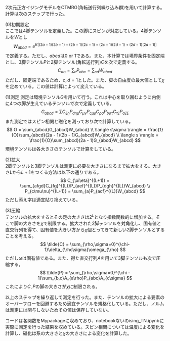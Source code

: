 2次元正方イジングモデルをCTMRG(角転送行列繰り込み群)を用いて計算する。計算は次のステップで行った。

(0)初期設定  
ここでは4脚テンソルを定義した。この脚にスピンが対応している。4脚テンソルを$W$とし
$$W_{abcd} = e^{K[(2a - 1)(2b - 1) + (2b - 1)(2c - 1) + (2c - 1)(2d - 1) + (2d - 1)(2a - 1)]}$$
で定義する。ただし、$abcd$は$0$ or $1$である。また、本計算では境界条件を固定端とし、3脚テンソル$P$と2脚テンソル(角転送行列)$C$を次で定義する。
$$C_{ab} = \sum_{c}P_{abc} = \sum_{cd}W_{abcd}$$
ただし、固定端であるため、$c,d = 1$とした。また、脚の自由度の最大値として$\chi$を定めている。この値は計算によって変えている。

(1)測定
測定は環境テンソル$G$を用いて行う。これは中心を取り囲むように内側に4つの脚が生えているテンソルで次で定義している。
$$G_{abcd} = \sum C_{\xi\eta}P_{d\eta\mu}C_{\mu\nu}P_{c\mu\rho}C_{\rho\sigma}P_{b\rho\tau}C_{\tau\zeta}P_{a\zeta\xi}$$
また測定ではスピン相関と磁化を測っており次で計算している。
$$ 
O = \sum_{abcd}G_{abcd}W_{abcd} \\
\langle s\sigma \rangle = \frac{1}{O}\sum_{abcd}(2a - 1)(2b - 1)G_{abcd}W_{abcd} \\
\langle s \rangle = \frac{1}{O}\sum_{abcd}(2a - 1)G_{abcd}W_{abcd}
$$
環境テンソルは各大きさのテンソルで計算をしている。

(2)拡大  
2脚テンソルと3脚テンソルは測定に必要な大きさになるまで拡大をする。大きさ$L$から$L+1$をつくる方法は以下の通りである。
$$
C_{\xi\eta}^{(L+1)} = \sum_{afgd}C_{fg}^{(L)}P_{aef}^{(L)}P_{dgh}^{(L)}W_{abcd} \\
P_{c\mu\nu}^{(L+1)} = \sum_{a}P_{acf}^{(L)}W_{abcd}
$$
ただし添え字は適宜貼り換えている。

(3)圧縮  
テンソルの拡大をするとその足の大きさは$2^L$となり指数関数的に増加する。そこで脚の大きさを$\chi$で制限する。拡大された2脚テンソルを対角化し、固有値と直交行列を得て、固有値を大きい方から$\chi$個とってきて新しい2脚テンソルとすることを考える。
$$
\tilde{C} = \sum_{\rho,\sigma=0}^{\chi-1}\delta_{\rho\sigma}\omega_{\rho}
$$
ただし$\omega$は固有値である。また、得た直交行列$A$を用いて3脚テンソルも次で圧縮する。
$$
\tilde{P} = \sum_{\rho,\sigma=0}^{\chi - 1}\sum_{b,c}A_{a\rho}P_{abc}A_{c\sigma}
$$
これにより$C,P$の脚の大きさが$\chi$に制限される。

以上のステップを繰り返して測定を行った。また、テンソルの拡大による要素のオーバーフローを回避するため適宜テンソルを規格化している。ただし、ノルムは測定には関与しないためその値は保存していない。

コードは各関数をMypackageに収めており、notebookないのising_TN.ipynbに実際に測定を行った結果を収めている。スピン相関については温度による変化を計算し、磁化は系の大きさと$\chi$の大きさによる変化を計算した。